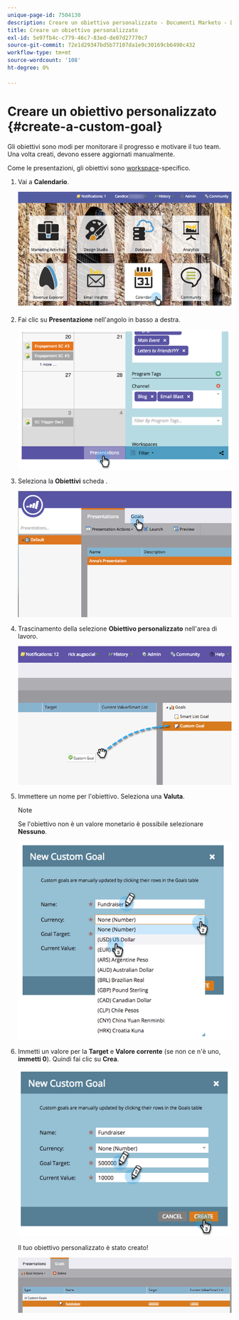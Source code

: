 ```yaml
---
unique-page-id: 7504130
description: Creare un obiettivo personalizzato - Documenti Marketo - Documentazione del prodotto
title: Creare un obiettivo personalizzato
exl-id: 5e97fb4c-c779-46c7-83ed-de07d27770c7
source-git-commit: 72e1d29347bd5b77107da1e9c30169cb6490c432
workflow-type: tm+mt
source-wordcount: '108'
ht-degree: 0%

---
```


# Creare un obiettivo personalizzato {#create-a-custom-goal}

Gli obiettivi sono modi per monitorare il progresso e motivare il tuo team. Una volta creati, devono essere aggiornati manualmente.

Come le presentazioni, gli obiettivi sono [workspace](/help/marketo/product-docs/administration/workspaces-and-person-partitions/understanding-workspaces-and-person-partitions.md)-specifico.

1. Vai a **Calendario**.

   ![](assets/2017-05-10-15-30-47-2.png)

1. Fai clic su **Presentazione** nell&#39;angolo in basso a destra.

   ![](assets/image2015-3-24-12-3a2-3a55.png)

1. Seleziona la **Obiettivi** scheda .

   ![](assets/image2015-3-26-12-3a24-3a49.png)

1. Trascinamento della selezione **Obiettivo personalizzato** nell&#39;area di lavoro.

   ![](assets/image2015-3-24-12-3a32-3a45.png)

1. Immettere un nome per l&#39;obiettivo. Seleziona una **Valuta**.

   >[!NOTE]
   >
   >Se l&#39;obiettivo non è un valore monetario è possibile selezionare **Nessuno**.

   ![](assets/image2015-3-24-12-3a36-3a0.png)

1. Immetti un valore per la **Target** e **Valore corrente** (se non ce n&#39;è uno, **immetti 0**). Quindi fai clic su **Crea**.

   ![](assets/image2015-3-24-12-3a39-3a28.png)

   Il tuo obiettivo personalizzato è stato creato!

   ![](assets/image2015-3-24-12-3a41-3a43.png)
